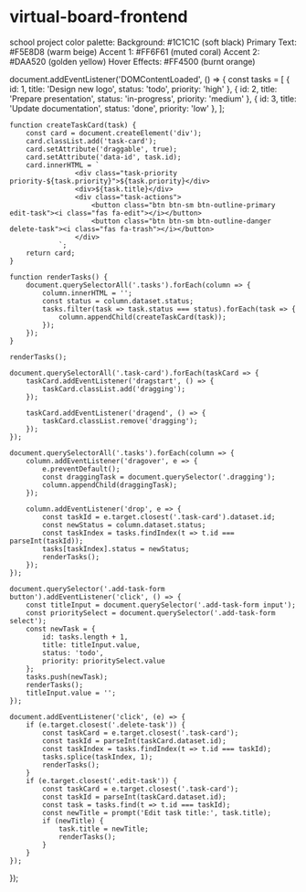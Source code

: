 # virtual-board-frontend
school project
color palette:
Background: #1C1C1C (soft black)
Primary Text: #F5E8D8 (warm beige)
Accent 1: #FF6F61 (muted coral)
Accent 2: #DAA520 (golden yellow)
Hover Effects: #FF4500 (burnt orange)


document.addEventListener('DOMContentLoaded', () => {
    const tasks = [
        { id: 1, title: 'Design new logo', status: 'todo', priority: 'high' },
        { id: 2, title: 'Prepare presentation', status: 'in-progress', priority: 'medium' },
        { id: 3, title: 'Update documentation', status: 'done', priority: 'low' },
    ];

    function createTaskCard(task) {
        const card = document.createElement('div');
        card.classList.add('task-card');
        card.setAttribute('draggable', true);
        card.setAttribute('data-id', task.id);
        card.innerHTML = `
                    <div class="task-priority priority-${task.priority}">${task.priority}</div>
                    <div>${task.title}</div>
                    <div class="task-actions">
                        <button class="btn btn-sm btn-outline-primary edit-task"><i class="fas fa-edit"></i></button>
                        <button class="btn btn-sm btn-outline-danger delete-task"><i class="fas fa-trash"></i></button>
                    </div>
                `;
        return card;
    }

    function renderTasks() {
        document.querySelectorAll('.tasks').forEach(column => {
            column.innerHTML = '';
            const status = column.dataset.status;
            tasks.filter(task => task.status === status).forEach(task => {
                column.appendChild(createTaskCard(task));
            });
        });
    }

    renderTasks();

    document.querySelectorAll('.task-card').forEach(taskCard => {
        taskCard.addEventListener('dragstart', () => {
            taskCard.classList.add('dragging');
        });

        taskCard.addEventListener('dragend', () => {
            taskCard.classList.remove('dragging');
        });
    });

    document.querySelectorAll('.tasks').forEach(column => {
        column.addEventListener('dragover', e => {
            e.preventDefault();
            const draggingTask = document.querySelector('.dragging');
            column.appendChild(draggingTask);
        });

        column.addEventListener('drop', e => {
            const taskId = e.target.closest('.task-card').dataset.id;
            const newStatus = column.dataset.status;
            const taskIndex = tasks.findIndex(t => t.id === parseInt(taskId));
            tasks[taskIndex].status = newStatus;
            renderTasks();
        });
    });

    document.querySelector('.add-task-form button').addEventListener('click', () => {
        const titleInput = document.querySelector('.add-task-form input');
        const prioritySelect = document.querySelector('.add-task-form select');
        const newTask = {
            id: tasks.length + 1,
            title: titleInput.value,
            status: 'todo',
            priority: prioritySelect.value
        };
        tasks.push(newTask);
        renderTasks();
        titleInput.value = '';
    });

    document.addEventListener('click', (e) => {
        if (e.target.closest('.delete-task')) {
            const taskCard = e.target.closest('.task-card');
            const taskId = parseInt(taskCard.dataset.id);
            const taskIndex = tasks.findIndex(t => t.id === taskId);
            tasks.splice(taskIndex, 1);
            renderTasks();
        }
        if (e.target.closest('.edit-task')) {
            const taskCard = e.target.closest('.task-card');
            const taskId = parseInt(taskCard.dataset.id);
            const task = tasks.find(t => t.id === taskId);
            const newTitle = prompt('Edit task title:', task.title);
            if (newTitle) {
                task.title = newTitle;
                renderTasks();
            }
        }
    });
});